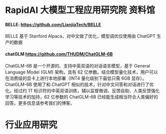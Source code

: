 


# RapidAI 大模型工程应用研究院 资料馆

#### BELLE:  https://github.com/LianjiaTech/BELLE

BELLE 基于 Stanford Alpaca，对中文做了优化，模型调优仅使用由 ChatGPT 生产的数据


####  chatGLM  https://github.com/THUDM/ChatGLM-6B

ChatGLM-6B 是一个开源的、支持中英双语的对话语言模型，基于 General Language Model (GLM) 架构，具有 62 亿参数。结合模型量化技术，用户可以在消费级的显卡上进行本地部署（INT4 量化级别下最低只需 6GB 显存）。 ChatGLM-6B 使用了和 ChatGPT 相似的技术，针对中文问答和对话进行了优化。经过约 1T 标识符的中英双语训练，辅以监督微调、反馈自助、人类反馈强化学习等技术的加持，62 亿参数的 ChatGLM-6B 已经能生成相当符合人类偏好的回答。更多信息请参考我们的博客。



# 行业应用研究
